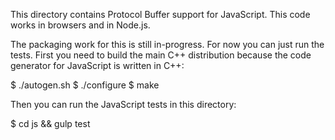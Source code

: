 This directory contains Protocol Buffer support for JavaScript.  This code works
in browsers and in Node.js.

The packaging work for this is still in-progress.  For now you can just run the
tests.  First you need to build the main C++ distribution because the code
generator for JavaScript is written in C++:

   $ ./autogen.sh
   $ ./configure
   $ make

Then you can run the JavaScript tests in this directory:

   $ cd js && gulp test
